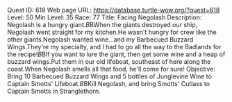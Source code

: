 Quest ID: 618
Web page URL: https://database.turtle-wow.org/?quest=618
Level: 50
Min Level: 35
Race: 77
Title: Facing Negolash
Description: Negolash is a hungry giant.$B$BWhen the giants destroyed our ship, Negolash went straight for my kitchen.He wasn't hungry for crew like the other giants.Negolash wanted wine...and my Barbecued Buzzard Wings.They're my specialty, and I had to go all the way to the Badlands for the recipe!$B$BIf you want to lure the giant, then get some wine and a heap of buzzard wings.Put them in our old lifeboat, southeast of here along the coast.When Negolash smells all that food, he'll come for sure!
Objective: Bring 10 Barbecued Buzzard Wings and 5 bottles of Junglevine Wine to Captain Smotts' Lifeboat.$B$BKill Negolash, and bring Smotts' Cutlass to Captain Smotts in Stranglethorn.
